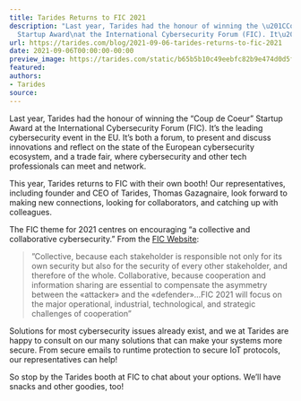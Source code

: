 ```yaml
---
title: Tarides Returns to FIC 2021
description: "Last year, Tarides had the honour of winning the \u201CCoup de Coeur\u201D
  Startup Award\nat the International Cybersecurity Forum (FIC). It\u2019s the\u2026"
url: https://tarides.com/blog/2021-09-06-tarides-returns-to-fic-2021
date: 2021-09-06T00:00:00-00:00
preview_image: https://tarides.com/static/b65b5b10c49eebfc82b9e474d0d5ffe8/0132d/cyber_lock.jpg
featured:
authors:
- Tarides
source:
---
```


<p>Last year, Tarides had the honour of winning the &ldquo;Coup de Coeur&rdquo; Startup Award
at the International Cybersecurity Forum (FIC). It&rsquo;s the leading cybersecurity
event in the EU. It&rsquo;s both a forum, to present and discuss innovations and
reflect on the state of the European cybersecurity ecosystem, and a trade fair,
where cybersecurity and other tech professionals can meet and network.</p>
<p>This year, Tarides returns to FIC with their own booth! Our representatives,
including founder and CEO of Tarides, Thomas Gazagnaire, look forward to making
new connections, looking for collaborators, and catching up with colleagues.</p>
<p>The FIC theme for 2021 centres on encouraging &ldquo;a collective and collaborative
cybersecurity.&rdquo; From the <a href="https://www.forum-fic.com/en/home/discover/what-is-the-fic.htm - [404 Not Found]">FIC
Website</a>:</p>
<blockquote>
<p>&rdquo;Collective, because each stakeholder is responsible not only for its own
security but also for the security of every other stakeholder, and therefore of
the whole. Collaborative, because cooperation and information sharing are
essential to compensate the asymmetry between the &laquo;attacker&raquo; and the
&laquo;defender&raquo;&hellip;FIC 2021 will focus on the major operational, industrial,
technological, and strategic challenges of cooperation&rdquo;</p>
</blockquote>
<p>Solutions for most cybersecurity issues already exist, and we at Tarides are
happy to consult on our many solutions that can make your systems more secure.
From secure emails to runtime protection to secure IoT protocols, our
representatives can help!</p>
<p>So stop by the Tarides booth at FIC to chat about your options. We&rsquo;ll have
snacks and other goodies, too!</p>
